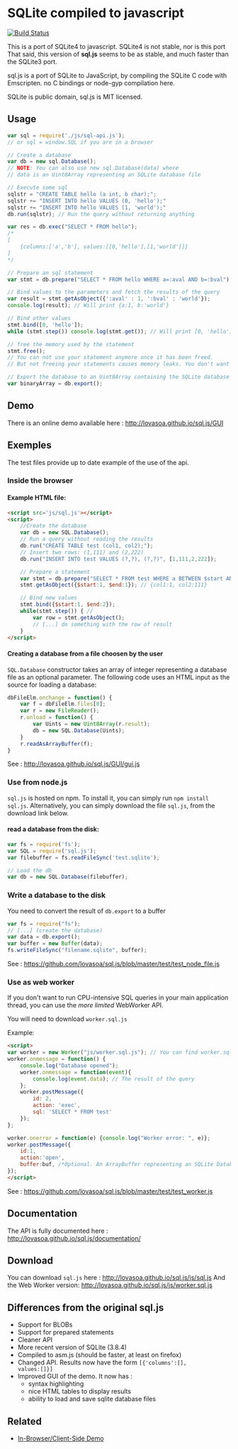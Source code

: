 # SQLite compiled to javascript
[![Build Status](https://travis-ci.org/lovasoa/sql.js.svg?branch=master)](http://travis-ci.org/lovasoa/sql.js)

This is a port of SQLite4 to javascript. SQLite4 is not stable, nor is this port
That said, this version of **sql.js** seems to be as stable, and much faster than the SQLite3 port.

sql.js is a port of SQLite to JavaScript, by compiling the SQLite C code with Emscripten.
no C bindings or node-gyp compilation here.

SQLite is public domain, sql.js is MIT licensed.

## Usage

```javascript
var sql = require('./js/sql-api.js');
// or sql = window.SQL if you are in a browser

// Create a database
var db = new sql.Database();
// NOTE: You can also use new sql.Database(data) where
// data is an Uint8Array representing an SQLite database file

// Execute some sql
sqlstr = "CREATE TABLE hello (a int, b char);";
sqlstr += "INSERT INTO hello VALUES (0, 'hello');"
sqlstr += "INSERT INTO hello VALUES (1, 'world');"
db.run(sqlstr); // Run the query without returning anything

var res = db.exec("SELECT * FROM hello");
/*
[
	{columns:['a','b'], values:[[0,'hello'],[1,'world']]}
]
*/

// Prepare an sql statement
var stmt = db.prepare("SELECT * FROM hello WHERE a=:aval AND b=:bval");

// Bind values to the parameters and fetch the results of the query
var result = stmt.getAsObject({':aval' : 1, ':bval' : 'world'});
console.log(result); // Will print {a:1, b:'world'}

// Bind other values
stmt.bind([0, 'hello']);
while (stmt.step()) console.log(stmt.get()); // Will print [0, 'hello']

// free the memory used by the statement
stmt.free();
// You can not use your statement anymore once it has been freed.
// But not freeing your statements causes memory leaks. You don't want that.

// Export the database to an Uint8Array containing the SQLite database file
var binaryArray = db.export();
```

## Demo
There is an online demo available here : http://lovasoa.github.io/sql.js/GUI

## Exemples
The test files provide up to date example of the use of the api.
### Inside the browser
#### Example **HTML** file:
```html
<script src='js/sql.js'></script>
<script>
    //Create the database
    var db = new SQL.Database();
    // Run a query without reading the results
    db.run("CREATE TABLE test (col1, col2);");
    // Insert two rows: (1,111) and (2,222)
    db.run("INSERT INTO test VALUES (?,?), (?,?)", [1,111,2,222]);

    // Prepare a statement
    var stmt = db.prepare("SELECT * FROM test WHERE a BETWEEN $start AND $end");
    stmt.getAsObject({$start:1, $end:1}); // {col1:1, col2:111}

    // Bind new values
    stmt.bind({$start:1, $end:2});
    while(stmt.step()) { //
        var row = stmt.getAsObject();
        // [...] do something with the row of result
    }
</script>
```

#### Creating a database from a file choosen by the user
`SQL.Database` constructor takes an array of integer representing a database file as an optional parameter.
The following code uses an HTML input as the source for loading a database:
```javascript
dbFileElm.onchange = function() {
	var f = dbFileElm.files[0];
	var r = new FileReader();
	r.onload = function() {
		var Uints = new Uint8Array(r.result);
		db = new SQL.Database(Uints);
	}
	r.readAsArrayBuffer(f);
}
```
See : http://lovasoa.github.io/sql.js/GUI/gui.js

### Use from node.js

`sql.js` is hosted on npm. To install it, you can simply run `npm install sql.js`.
Alternatively, you can simply download the file `sql.js`, from the download link below.

#### read a database from the disk:
```javascript
var fs = require('fs');
var SQL = require('sql.js');
var filebuffer = fs.readFileSync('test.sqlite');

// Load the db
var db = new SQL.Database(filebuffer);
```

### Write a database to the disk
You need to convert the result of `db.export` to a buffer
```javascript
var fs = require("fs");
// [...] (create the database)
var data = db.export();
var buffer = new Buffer(data);
fs.writeFileSync("filename.sqlite", buffer);
```

See : https://github.com/lovasoa/sql.js/blob/master/test/test_node_file.js

### Use as web worker
If you don't want to run CPU-intensive SQL queries in your main application thread,
you can use the *more limited* WebWorker API.

You will need to download `worker.sql.js`

Example:
```html
<script>
var worker = new Worker("js/worker.sql.js"); // You can find worker.sql.js in this repo
worker.onmessage = function() {
	console.log("Database opened");
	worker.onmessage = function(event){
		console.log(event.data); // The result of the query
	};
	worker.postMessage({
		id: 2,
		action: 'exec',
		sql: 'SELECT * FROM test'
	});
};

worker.onerror = function(e) {console.log("Worker error: ", e)};
worker.postMessage({
	id:1,
	action:'open',
	buffer:buf, /*Optional. An ArrayBuffer representing an SQLite Database file*/
});
</script>
```

See : https://github.com/lovasoa/sql.js/blob/master/test/test_worker.js

## Documentation
The API is fully documented here : http://lovasoa.github.io/sql.js/documentation/

## Download
You can download `sql.js` here : http://lovasoa.github.io/sql.js/js/sql.js
And the Web Worker version: http://lovasoa.github.io/sql.js/js/worker.sql.js

## Differences from the original sql.js
 * Support for BLOBs
 * Support for prepared statements
 * Cleaner API
 * More recent version of SQLite (3.8.4)
 * Compiled to asm.js (should be faster, at least on firefox)
 * Changed API. Results now have the form <code>[{'columns':[], values:[]}]</code>
 * Improved GUI of the demo. It now has :
   * syntax highlighting
   * nice HTML tables to display results
   * ability to load and save sqlite database files

## Related

* [In-Browser/Client-Side Demo](http://lovasoa.github.io/sql.js/GUI/)

